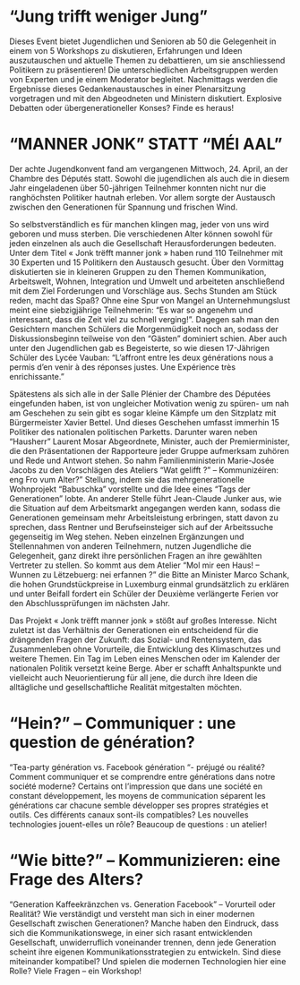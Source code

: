 # “Jung trifft weniger Jung” 

Dieses Event bietet Jugendlichen und Senioren ab 50 die Gelegenheit  in einem von 5 Workshops zu diskutieren, Erfahrungen und Ideen auszutauschen und aktuelle Themen zu debattieren, um sie anschliessend Politikern zu präsentieren!
Die unterschiedlichen Arbeitsgruppen werden von Experten und je einem Moderator begleitet.
Nachmittags werden die Ergebnisse dieses Gedankenaustausches in einer Plenarsitzung vorgetragen und mit den Abgeodneten und Ministern diskutiert.
Explosive Debatten oder übergenerationeller Konses? Finde es heraus!

# “MANNER JONK” STATT “MÉI AAL”
Der achte Jugendkonvent fand am vergangenen Mittwoch, 24. April, an der Chambre des Députés statt. Sowohl die jugendlichen als auch die in diesem Jahr eingeladenen über 50-jährigen Teilnehmer konnten nicht nur die ranghöchsten Politiker hautnah erleben. Vor allem sorgte der Austausch zwischen den Generationen für Spannung und frischen Wind.

So selbstverständlich es für manchen klingen mag, jeder von uns wird geboren und muss sterben. Die verschiedenen Alter können sowohl für jeden einzelnen als auch die Gesellschaft Herausforderungen bedeuten. Unter dem Titel « Jonk trëfft manner jonk » haben rund 110 Teilnehmer mit 30 Experten und 15 Politikern den Austausch gesucht. Über den Vormittag diskutierten sie in kleineren Gruppen zu den Themen Kommunikation, Arbeitswelt, Wohnen, Integration und Umwelt und arbeiteten anschließend mit dem Ziel Forderungen und Vorschläge aus. Sechs Stunden am Stück reden, macht das Spaß?  Ohne eine Spur von Mangel an Unternehmungslust meint eine siebzigjährige Teilnehmerin: “Es war so angenehm und interessant, dass die Zeit viel zu schnell verging!”. Dagegen sah man den Gesichtern manchen Schülers die Morgenmüdigkeit noch an, sodass der Diskussionsbeginn teilweise von den “Gästen” dominiert schien. Aber auch unter den Jugendlichen gab es Begeisterte, so wie diesen 17-Jährigen Schüler des Lycée Vauban: “L’affront entre les deux générations nous a permis d’en venir à des réponses justes. Une Expérience très enrichissante.”

Spätestens als sich alle in der Salle Plénier der Chambre des Députées eingefunden haben, ist von ungleicher Motivation wenig zu spüren-  um nah am Geschehen zu sein gibt es sogar kleine Kämpfe um den Sitzplatz mit Bürgermeister Xavier Bettel. Und dieses Geschehen umfasst immerhin 15 Politiker des nationalen politischen Parketts. Darunter waren neben “Hausherr” Laurent Mosar Abgeordnete, Minister, auch der Premierminister, die den Präsentationen der Rapporteure jeder Gruppe aufmerksam zuhören und Rede und Antwort stehen. So nahm Familienministerin Marie-Josée Jacobs zu den Vorschlägen des Ateliers “Wat gelifft ?” – Kommunizéiren: eng Fro vum Alter?” Stellung, indem sie das mehrgenerationelle Wohnprojekt “Babuschka” vorstellte und die Idee eines “Tags der Generationen” lobte. An anderer Stelle führt Jean-Claude Junker aus, wie die Situation auf dem Arbeitsmarkt angegangen werden kann, sodass die Generationen gemeinsam mehr Arbeitsleistung erbringen, statt davon zu sprechen, dass Rentner und Berufseinsteiger sich auf der Arbeitssuche gegenseitig im Weg stehen. Neben einzelnen Ergänzungen und Stellennahmen von anderen Teilnehmern, nutzen Jugendliche die Gelegenheit, ganz direkt ihre persönlichen Fragen an ihre gewählten Vertreter zu stellen. So kommt aus dem Atelier “Mol mir een Haus! – Wunnen zu Lëtzebuerg: nei erfannen ?”  die Bitte an Minister Marco Schank, die hohen Grundstückpreise in Luxemburg einmal grundsätzlich zu erklären und unter Beifall fordert ein Schüler der Deuxième verlängerte Ferien vor den Abschlussprüfungen im nächsten Jahr.

Das Projekt « Jonk trëfft manner jonk » stößt auf großes Interesse. Nicht zuletzt ist das Verhältnis der Generationen ein entscheidend für die drängenden Fragen der Zukunft: das Sozial- und Rentensystem, das Zusammenleben ohne Vorurteile, die Entwicklung des Klimaschutzes und weitere Themen. Ein Tag im Leben eines Menschen oder im Kalender der nationalen Politik versetzt keine Berge. Aber er schafft Anhaltspunkte und vielleicht auch Neuorientierung für all jene, die durch ihre Ideen die alltägliche und gesellschaftliche Realität mitgestalten möchten.

# “Hein?” – Communiquer : une question de génération?
“Tea-party génération vs. Facebook génération “- préjugé ou réalité?
Comment communiquer et se comprendre entre générations dans notre société moderne?
Certains ont l’impression que dans une société en constant développement, les moyens de communication séparent les générations car chacune semble développer ses propres stratégies et outils. Ces différents canaux sont-ils compatibles?
Les nouvelles technologies jouent-elles un rôle?
Beaucoup de questions : un atelier!

# “Wie bitte?” – Kommunizieren: eine Frage des Alters?
“Generation Kaffeekränzchen vs. Generation Facebook” – Vorurteil oder Realität?
Wie verständigt und versteht man sich in einer modernen Gesellschaft zwischen Generationen?
Manche haben den Eindruck, dass sich die Kommunikationswege, in einer sich rasant entwicklenden Gesellschaft,  unwiderruflich voneinander trennen, denn jede Generation scheint ihre eigenen Kommunikationsstrategien zu entwickeln. Sind diese miteinander kompatibel?
Und spielen die modernen Technologien hier eine Rolle?
Viele Fragen – ein Workshop!
